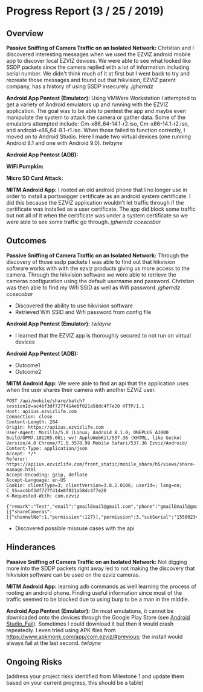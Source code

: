 # Progress Report (3 / 25 / 2019)
## Overview
**Passive Sniffing of Camera Traffic on an Isolated Network:** Christian and I discovered interesting messages when we used the EZVIZ android mobile app to discover local EZVIZ devices. We were able to see what looked like SSDP packets since the camera replied with a lot of information including serial number. We didn't think much of it at first but I went back to try and recreate those messages and found out that hikvision, EZVIZ parent company, has a history of using SSDP insecurely. _jgherndz_ 
  
**Android App Pentest (Emulator):** Using VMWare Workstation I attempted to get a variety of Android emulators up and running with the EZVIZ application. The goal was to be able to pentest the app and maybe even manipulate the system to attack the camera or gather data. Some of the emulators attempted include: Cm-x86_64-14.1-r2.iso, Cm-x86-14.1-r2.iso, and android-x86_64-8.1-r1.iso. When those failed to function correctly, I moved on to Android Studio. Here I made two virtual devices (one running Android 8.1 and one with Android 9.0). _twlayne_
  
**Android App Pentest (ADB):** 
  
**WiFi Pumpkin:**
  
**Micro SD Card Attack:**

**MITM Android App:** I rooted an old android phone that I no longer use in order to install a portswigger certificate as an android system certificate. I did this because the EZVIZ application wouldn't let traffic through if the certificate was installed as a user certificate. The app did block some traffic but not all of it when the certificate was under a system certificate so we were able to see some traffic go through. _jgherndz_ _ccescobar_
  
## Outcomes
**Passive Sniffing of Camera Traffic on an Isolated Network:** Through the discovery of those ssdp packets I was able to find out that hikvision software works with with the ezviz products giving us more access to the camera. Through the hikvision software we were able to retrieve the cameras configuration using the default username and password. Christian was then able to find my Wifi SSID as well as Wifi password. _jgherndz_ _ccescobar_
* Discovered the ability to use hikvision software
* Retrieved Wifi SSID and Wifi password from config file
  
**Android App Pentest (Emulator):** _twlayne_
* I learned that the EZVIZ app is thoroughly secured to not run on virtual devices
  
**Android App Pentest (ADB):** 
* Outcome1
* Outcome2

**MITM Android App:** We were able to find an api that the application uses when the user shares their camera with another EZVIZ user.
```
POST /api/mobile/share/batch?sessionId=ac4bf3df727f414e8f021a58dc4f7e20 HTTP/1.1
Host: apiius.ezvizlife.com
Connection: close
Content-Length: 204
Origin: https://apiius.ezvizlife.com
User-Agent: Mozilla/5.0 (Linux; Android 8.1.0; ONEPLUS A3000 Build/OPM7.181205.001; wv) AppleWebKit/537.36 (KHTML, like Gecko) Version/4.0 Chrome/71.0.3578.99 Mobile Safari/537.36 Ezviz/Android/
Content-Type: application/json
Accept: */*
Referer: https://apiius.ezvizlife.com/front_static/mobile_share/h5/views/share-manage.html
Accept-Encoding: gzip, deflate
Accept-Language: en-US
Cookie: clientType=3; clientVersion=3.8.2.0106; userId=; lang=en; C_SS=ac4bf3df727f414e8f021a58dc4f7e20
X-Requested-With: com.ezviz

{"remark":"Test","email":"gmailEmail@gmail.com","phone":"gmailEmail@gmail.com","account":"","shareDeviceInfos":[{"shareCameras":[{"channelNo":1,"permission":127}],"permission":3,"subSerial":"155002344"}]}
```
* Discovered possible missuse cases with the api

## Hinderances
**Passive Sniffing of Camera Traffic on an Isolated Network:** Not digging more into the SDDP packets right away led to not making the discovery that hikvision software can be used on the ezviz cameras.

**MITM Android App:** learning adb commands as well learning the process of rooting an android phone. Finding useful information since most of the traffic seemed to be blocked due to using burp to be a man in the middle.
  
**Android App Pentest (Emulator):** On most emulations, it cannot be downloaded onto the devices through the Google Play Store (see [Android Studio_Fail](PlayStoreFail.JPG)). Sometimes I could download it but then it would crash repeatedly. I even tried using APK files from https://www.apkmonk.com/app/com.ezviz/#previous; the install would always fail at the last second. _twlayne_

## Ongoing Risks
(address your project risks identified from Milestone 1 and update them based on your current progress, this should be a table)
